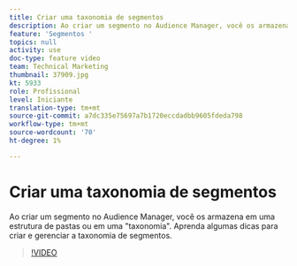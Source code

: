 ```yaml
---
title: Criar uma taxonomia de segmentos
description: Ao criar um segmento no Audience Manager, você os armazena em uma estrutura de pastas ou em uma "taxonomia". Aprenda algumas dicas para criar e gerenciar a taxonomia de segmentos.
feature: 'Segmentos '
topics: null
activity: use
doc-type: feature video
team: Technical Marketing
thumbnail: 37909.jpg
kt: 5933
role: Profissional
level: Iniciante
translation-type: tm+mt
source-git-commit: a7dc335e75697a7b1720eccdadbb9605fdeda798
workflow-type: tm+mt
source-wordcount: '70'
ht-degree: 1%

---
```



# Criar uma taxonomia de segmentos

Ao criar um segmento no Audience Manager, você os armazena em uma estrutura de pastas ou em uma &quot;taxonomia&quot;. Aprenda algumas dicas para criar e gerenciar a taxonomia de segmentos.

>[!VIDEO](https://video.tv.adobe.com/v/37909/?quality=12&learn=on)

